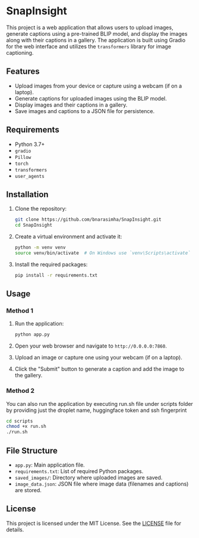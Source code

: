 # SnapInsight

This project is a web application that allows users to upload images, generate captions using a pre-trained BLIP model, and display the images along with their captions in a gallery. The application is built using Gradio for the web interface and utilizes the `transformers` library for image captioning.

## Features

- Upload images from your device or capture using a webcam (if on a laptop).
- Generate captions for uploaded images using the BLIP model.
- Display images and their captions in a gallery.
- Save images and captions to a JSON file for persistence.

## Requirements

- Python 3.7+
- `gradio`
- `Pillow`
- `torch`
- `transformers`
- `user_agents`

## Installation

1. Clone the repository:
    ```sh
    git clone https://github.com/bnarasimha/SnapInsight.git
    cd SnapInsight
    ```

2. Create a virtual environment and activate it:
    ```sh
    python -m venv venv
    source venv/bin/activate  # On Windows use `venv\Scripts\activate`
    ```

3. Install the required packages:
    ```sh
    pip install -r requirements.txt
    ```

## Usage

### Method 1
1. Run the application:
    ```sh
    python app.py
    ```

2. Open your web browser and navigate to `http://0.0.0.0:7860`.

3. Upload an image or capture one using your webcam (if on a laptop).

4. Click the "Submit" button to generate a caption and add the image to the gallery.

### Method 2
You can also run the application by executing run.sh file under scripts folder by providing just the droplet name, huggingface token and ssh fingerprint
```sh
cd scripts  
chmod +x run.sh
./run.sh
```

## File Structure

- `app.py`: Main application file.
- `requirements.txt`: List of required Python packages.
- `saved_images/`: Directory where uploaded images are saved.
- `image_data.json`: JSON file where image data (filenames and captions) are stored.

## License

This project is licensed under the MIT License. See the [LICENSE](LICENSE) file for details.